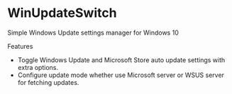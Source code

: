 # WinUpdateSwitch
Simple Windows Update settings manager for Windows 10

Features
* Toggle Windows Update and Microsoft Store auto update settings with extra options.
* Configure update mode whether use Microsoft server or WSUS server for fetching updates. 
